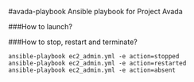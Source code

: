 #avada-playbook
Ansible playbook for Project Avada



###How to launch?





###How to stop, restart and terminate?

    ansible-playbook ec2_admin.yml -e action=stopped
    ansible-playbook ec2_admin.yml -e action=restarted
    ansible-playbook ec2_admin.yml -e action=absent

